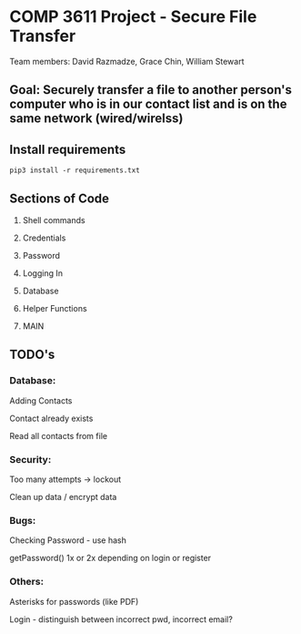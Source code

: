 # COMP 3611 Project - Secure File Transfer

Team members: David Razmadze, Grace Chin, William Stewart

## Goal: Securely transfer a file to another person's computer who is in our contact list and is on the same network (wired/wirelss)

## Install requirements

```
pip3 install -r requirements.txt
```

## Sections of Code 

1. Shell commands 

2. Credentials

3. Password

4. Logging In

5. Database

6. Helper Functions

7. MAIN


## TODO's

### Database:

Adding Contacts

Contact already exists

Read all contacts from file

### Security:

Too many attempts -> lockout

Clean up data / encrypt data

### Bugs:

Checking Password - use hash

getPassword() 1x or 2x depending on login or register

### Others:

Asterisks for passwords (like PDF)

Login - distinguish between incorrect pwd, incorrect email?
